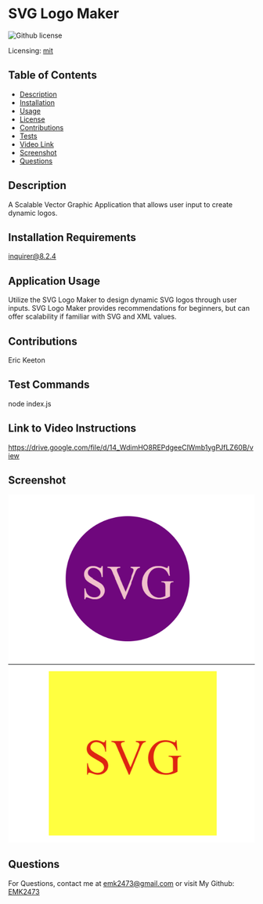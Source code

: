 
  # SVG Logo Maker
  ![Github license](https://img.shields.io/badge/mit-blue.svg)
 
 Licensing: [mit](https://choosealicense.com/licenses/mit/)
  
  ## Table of Contents

  - [Description](#description)
  - [Installation](#installation-requirements)
  - [Usage](#application-usage)
  - [License](#licensing-information)
  - [Contributions](#contributions)
  - [Tests](#tests-commands)
  - [Video Link](#link-to-video-instructions)
  - [Screenshot](#screenshot)
  - [Questions](#questions)

  ## Description
  A Scalable Vector Graphic Application that allows user input to create dynamic logos. 

  ## Installation Requirements
  inquirer@8.2.4

  ## Application Usage
  Utilize the SVG Logo Maker to design dynamic SVG logos through user inputs. SVG Logo Maker provides recommendations for beginners, but can offer scalability if familiar with SVG and XML values.
  
  ## Contributions
  Eric Keeton

  ## Test Commands
  node index.js

  ## Link to Video Instructions
  https://drive.google.com/file/d/14_WdimHO8REPdgeeClWmb1ygPJfLZ60B/view

  ## Screenshot
  ![screenshot of circle logo](./examples/exampleLogoCircle.png)
  ![screenshot of square logo](./examples/exampleLogoSquare.png)

  ## Questions
  For Questions, contact me at emk2473@gmail.com or visit My Github: [EMK2473](https://github.com/EMK2473)

